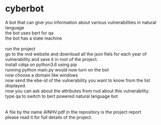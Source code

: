 # cyberbot
A bot that can give you information about various vulnerabilities in natural language<br />
the bot uses bert for qa <br />
the bot has a state machine<br />
<br />
run the project<br />
go to the nvd website and download all the json fiels for each year of vulnerability and save it in root of the project.
<br />
install cdqa on python3.6 using pip<br />
running python main.py would now turn on the bot<br />
now choose a domain like windows<br />
now send the ebe-id of the vulnerability you want to know from the list displayed.<br />
now you can ask about the attributes from nvd about this vulnerability.<br />
type qa to switch to bert powered natural language bot<br />
<br />
<br />
A file by the name AINHV.pdf in the repository is the project report<br />
please read it for full details of the project.<br />
